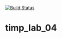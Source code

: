[![Build Status](https://travis-ci.com/Robert29000/timp_lab_03.svg?branch=master)](https://travis-ci.com/Robert29000/timp_lab_03)

# timp_lab_04
